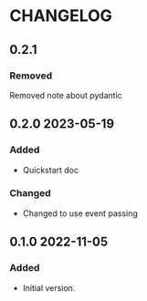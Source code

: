 # CHANGELOG

## 0.2.1

### Removed

Removed note about pydantic

## 0.2.0 2023-05-19

### Added

- Quickstart doc

### Changed

- Changed to use event passing

## 0.1.0 2022-11-05

### Added

- Initial version.
